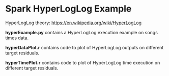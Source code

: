 # Spark HyperLogLog Example

HyperLogLog theory: https://en.wikipedia.org/wiki/HyperLogLog

**hyperExample.py** contains a HyperLogLog execution example on songs times data.

**hyperDataPlot.r** contains code to plot of HyperLogLog outputs on different target residuals.

**hyperTimePlot.r** contains code to plot of HyperLogLog time execution on different target residuals.
